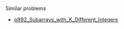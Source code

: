 Similar problems
- [p992_Subarrays_with_K_Different_Integers](https://github.com/genxium/Leetcode/tree/master/p992_Subarrays_with_K_Different_Integers) 
